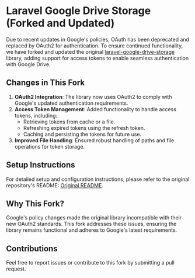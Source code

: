 # Laravel Google Drive Storage (Forked and Updated)

Due to recent updates in Google's policies, OAuth has been deprecated and replaced by OAuth2 for authentication. To ensure continued functionality, we have forked and updated the original [laravel-google-drive-storage](https://github.com/yaza-putu/laravel-google-drive-storage) library, adding support for access tokens to enable seamless authentication with Google Drive.

## Changes in This Fork

1. **OAuth2 Integration**: The library now uses OAuth2 to comply with Google's updated authentication requirements.
2. **Access Token Management**: Added functionality to handle access tokens, including:
   - Retrieving tokens from cache or a file.
   - Refreshing expired tokens using the refresh token.
   - Caching and persisting the tokens for future use.
3. **Improved File Handling**: Ensured robust handling of paths and file operations for token storage.

## Setup Instructions

For detailed setup and configuration instructions, please refer to the original repository's README: [Original README](https://github.com/yaza-putu/laravel-google-drive-storage#readme).

## Why This Fork?

Google's policy changes made the original library incompatible with their new OAuth2 standards. This fork addresses these issues, ensuring the library remains functional and adheres to Google's latest requirements.

## Contributions

Feel free to report issues or contribute to this fork by submitting a pull request.
